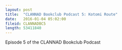```yaml
---
layout: post
title:  "CLANNAD Bookclub Podcast 5: Kotomi Route"
date:   2016-01-04 05:02:00
fileid: CLANNADBC5
length: 53411840
---
```


Episode 5 of the CLANNAD Bookclub Podcast

